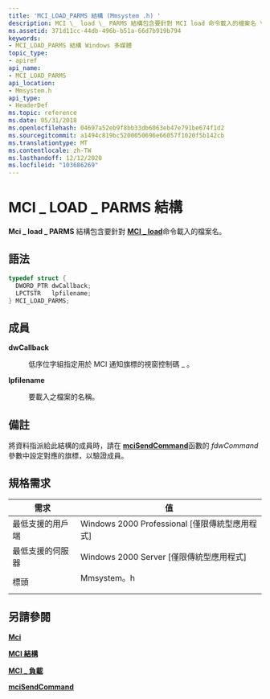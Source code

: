 ```yaml
---
title: 'MCI_LOAD_PARMS 結構 (Mmsystem .h) '
description: MCI \_ load \_ PARMS 結構包含要針對 MCI load 命令載入的檔案名 \_ 。
ms.assetid: 371d11cc-44db-496b-b51a-66d7b919b794
keywords:
- MCI_LOAD_PARMS 結構 Windows 多媒體
topic_type:
- apiref
api_name:
- MCI_LOAD_PARMS
api_location:
- Mmsystem.h
api_type:
- HeaderDef
ms.topic: reference
ms.date: 05/31/2018
ms.openlocfilehash: 04697a52eb9f8bb33db6063eb47e791be674f1d2
ms.sourcegitcommit: a1494c819bc5200050696e66057f1020f5b142cb
ms.translationtype: MT
ms.contentlocale: zh-TW
ms.lasthandoff: 12/12/2020
ms.locfileid: "103686269"
---
```

# <a name="mci_load_parms-structure"></a>MCI \_ LOAD \_ PARMS 結構

**Mci \_ load \_ PARMS** 結構包含要針對 [**MCI \_ load**](mci-load.md)命令載入的檔案名。

## <a name="syntax"></a>語法


```C++
typedef struct {
  DWORD_PTR dwCallback;
  LPCTSTR   lpfilename;
} MCI_LOAD_PARMS;
```



## <a name="members"></a>成員

<dl> <dt>

**dwCallback**
</dt> <dd>

低序位字組指定用於 MCI 通知旗標的視窗控制碼 \_ 。

</dd> <dt>

**lpfilename**
</dt> <dd>

要載入之檔案的名稱。

</dd> </dl>

## <a name="remarks"></a>備註

將資料指派給此結構的成員時，請在 [**mciSendCommand**](/previous-versions//dd757160(v=vs.85))函數的 *fdwCommand* 參數中設定對應的旗標，以驗證成員。

## <a name="requirements"></a>規格需求



| 需求 | 值 |
|-------------------------------------|---------------------------------------------------------------------------------------|
| 最低支援的用戶端<br/> | Windows 2000 Professional \[僅限傳統型應用程式\]<br/>                            |
| 最低支援的伺服器<br/> | Windows 2000 Server \[僅限傳統型應用程式\]<br/>                                  |
| 標頭<br/>                   | <dl> <dt>Mmsystem。h</dt> </dl> |



## <a name="see-also"></a>另請參閱

<dl> <dt>

[**Mci**](mci.md)
</dt> <dt>

[**MCI 結構**](mci-structures.md)
</dt> <dt>

[**MCI \_ 負載**](mci-load.md)
</dt> <dt>

[**mciSendCommand**](/previous-versions//dd757160(v=vs.85))
</dt> </dl>

 

